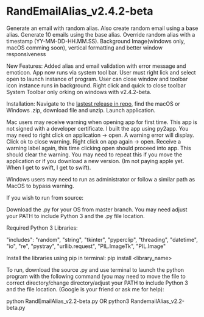 # RandEmailAlias_v2.4.2-beta

Generate an email with random alias. Also create random email using a base alias. Generate 10 emails using the base alias. Override random alias with a timestamp (YY-MM-DD-HH.MM.SS). Background Image(windows only, macOS comming soon), vertical formatting and better window responsiveness

New Features:
Added alias and email validation with error message and emoticon.
App now runs via system tool bar. User must right lick and select open to launch instance of program. 
User can close window and toolbar icon instance runs in background. Right click and quick to close toolbar
System Toolbar only orking on windows with v2.4.2-beta.

Installation: Navigate to the [lastest release in repo](https://github.com/JakeOrona/RandEmailAlias/releases), find the macOS or Windows .zip, download file and unzip. Launch application.

Mac users may receive warning when opening app for first time. This app is not signed with a developer certificate. I built the app using py2app. You may need to right click on application -> open. A warning error will display. Click ok to close warning. Right click on app again -> open. Receive a warning label again, this time clicking open should proceed into app. This should clear the warning. You may need to repeat this if you move the application or if you download a new version. (Im not paying apple yet. When I get to swift, I get to swift).

Windows users may need to run as administrator or follow a similar path as MacOS to bypass warning.

If you wish to run from source:

Download the .py for your OS from master branch. You may need adjust your PATH to include Python 3 and the .py file location.

Required Python 3 Libraries:

"includes": "random", "string", "tkinter", "pyperclip", "threading", "datetime", "io", "re", "pystray", "urllib.request", "PIL.ImageTk", "PIL.Image"

Install the libraries using pip in terminal: pip install <library_name>

To run, download the source .py and use terminal to launch the python program with the following command (you may need to move the file to correct directory/change directory/adjust your PATH to include Python 3 and the file location. (Google is your friend or ask me for help):

python RandEmailAlias_v2.2-beta.py OR python3 RandemailAlias_v2.2-beta.py
